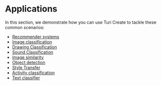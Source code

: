 # Applications

In this section, we demonstrate how you can use Turi Create to tackle
these common scenarios:

* [Recommender systems](../recommender/README.md)
* [Image classification](../image_classifier/README.md)
* [Drawing Classification](../drawing_classifier/README.md)
* [Sound Classification](../sound_classifier/README.md)
* [Image similarity](../image_similarity/README.md)
* [Object detection](../object_detection/README.md)
* [Style Transfer](../style_transfer/README.md)
* [Activity classification](../activity_classifier/README.md)
* [Text classifier](../text_classifier/README.md)

